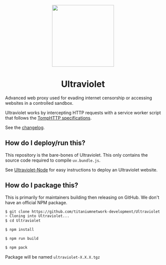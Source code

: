 <p align="center"><img src="https://raw.githubusercontent.com/titaniumnetwork-development/Ultraviolet-Static/main/public/uv.png" height="200"></p>

<h1 align="center">Ultraviolet</h1>

Advanced web proxy used for evading internet censorship or accessing websites in a controlled sandbox.

Ultraviolet works by intercepting HTTP requests with a service worker script that follows the [TompHTTP specifications](https://github.com/tomphttp).

See the [changelog](./CHANGELOG.md).

## How do I deploy/run this?

This repository is the bare-bones of Ultraviolet. This only contains the source code required to compile `uv.bundle.js`.

See [Ultraviolet-Node](https://github.com/titaniumnetwork-development/Ultraviolet-Node) for easy instructions to deploy an Ultraviolet website.

## How do I package this?

This is primarily for maintainers building then releasing on GitHub. We don't have an official NPM package.

```sh
$ git clone https://github.com/titaniumnetwork-development/Ultraviolet.git
> Cloning into Ultraviolet...
$ cd Ultraviolet
```

```sh
$ npm install
```

```sh
$ npm run build
```

```sh
$ npm pack
```

Package will be named `ultraviolet-X.X.X.tgz`